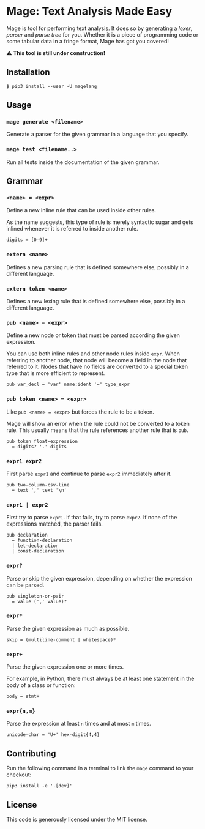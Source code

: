Mage: Text Analysis Made Easy
=============================

Mage is tool for performing text analysis. It does so by generating a _lexer_,
_parser_ and _parse tree_ for you. Whether it is a piece of programming code or
some tabular data in a fringe format, Mage has got you covered!

**⚠️ This tool is still under construction!**

## Installation

```
$ pip3 install --user -U magelang
```

## Usage

### `mage generate <filename>`

Generate a parser for the given grammar in a language that you specify.

### `mage test <filename..>`

Run all tests inside the documentation of the given grammar.

## Grammar

### `<name> = <expr>`

Define a new inline rule that can be used inside other rules.

As the name suggests, this type of rule is merely syntactic sugar and gets
inlined whenever it is referred to inside another rule.

```
digits = [0-9]+
```

### `extern <name>`

Defines a new parsing rule that is defined somewhere else, possibly in a different language.

### `extern token <name>`

Defines a new lexing rule that is defined somewhere else, possibly in a different language.

### `pub <name> = <expr>`

Define a new node or token that must be parsed according the given expression.

You can use both inline rules and other node rules inside `expr`. When
referring to another node, that node will become a field in the node that
referred to it. Nodes that have no fields are converted to a special token type
that is more efficient to represent.

```
pub var_decl = 'var' name:ident '=' type_expr
```

### `pub token <name> = <expr>`

Like `pub <name> = <expr>` but forces the rule to be a token.

Mage will show an error when the rule could not be converted to a token rule.
This usually means that the rule references another rule that is `pub`.

```
pub token float-expression
  = digits? '.' digits
```

### `expr1 expr2`

First parse `expr1` and continue to parse `expr2` immediately after it.

```
pub two-column-csv-line
  = text ',' text '\n'
```

### `expr1 | expr2`

First try to parse `expr1`. If that fails, try to parse `expr2`. If none of the
expressions matched, the parser fails.

```
pub declaration
  = function-declaration
  | let-declaration
  | const-declaration
```

### `expr?`

Parse or skip the given expression, depending on whether the expression can be
parsed.

```
pub singleton-or-pair
  = value (',' value)?
```

### `expr*`

Parse the given expression as much as possible.

```
skip = (multiline-comment | whitespace)*
```

### `expr+`

Parse the given expression one or more times.

For example, in Python, there must always be at least one statement in the body of a class or function:

```
body = stmt+
```

### `expr{n,m}`

Parse the expression at least `n` times and at most `m` times.

```
unicode-char = 'U+' hex-digit{4,4}
```

## Contributing

Run the following command in a terminal to link the `mage` command to your checkout:

```
pip3 install -e '.[dev]'
```

## License

This code is generously licensed under the MIT license.

